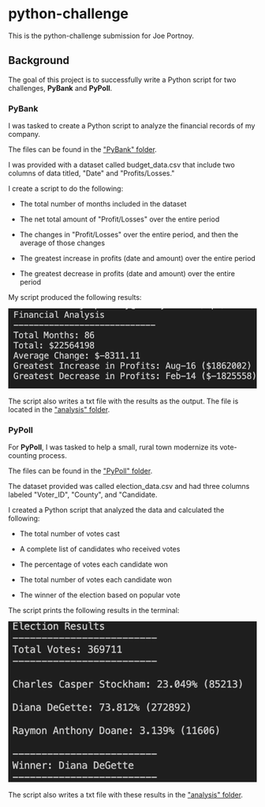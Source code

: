 # python-challenge

This is the python-challenge submission for Joe Portnoy.

## Background

The goal of this project is to successfully write a Python script for two challenges, **PyBank** and **PyPoll**.

### PyBank
I was tasked to create a Python script to analyze the financial records of my company.

The files can be found in the ["PyBank" folder](PyBank).

I was provided with a dataset called budget_data.csv that include two columns of data titled, "Date" and "Profits/Losses."

I create a script to do the following:

- The total number of months included in the dataset

- The net total amount of "Profit/Losses" over the entire period

- The changes in "Profit/Losses" over the entire period, and then the average of those changes

- The greatest increase in profits (date and amount) over the entire period

- The greatest decrease in profits (date and amount) over the entire period

My script produced the following results:

![](images/PyBank-Results-Terminal.png)

The script also writes a txt file with the results as the output. The file is located in the ["analysis" folder](PyBank/analysis/budget_analysis.txt).

### PyPoll

For **PyPoll**, I was tasked to help a small, rural town modernize its vote-counting process.

The files can be found in the ["PyPoll" folder](PyPoll).

The dataset provided was called election_data.csv and had three columns labeled "Voter_ID", "County", and "Candidate.

I created a Python script that analyzed the data and calculated the following:

- The total number of votes cast

- A complete list of candidates who received votes

- The percentage of votes each candidate won

- The total number of votes each candidate won

- The winner of the election based on popular vote

The script prints the following results in the terminal:

![](images/PyPoll-Results-Terminal.png)

The script also writes a txt file with these results in the ["analysis" folder](PyPoll/analysis/election_analysis.txt).